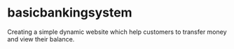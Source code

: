 # basicbankingsystem
Creating a simple dynamic website which help customers to transfer money and view their balance.
